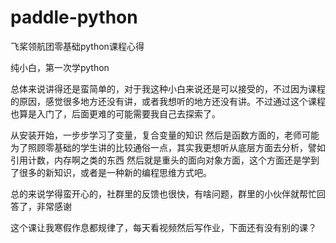 # paddle-python

飞桨领航团零基础python课程心得

纯小白，第一次学python

总体来说讲得还是蛮简单的，对于我这种小白来说还是可以接受的，不过因为课程的原因，感觉很多地方还没有讲，或者我想听的地方还没有讲。不过通过这个课程也算是入门了，后面更难的可能需要我自己去探索了。

从安装开始，一步步学习了变量，复合变量的知识
然后是函数方面的，老师可能为了照顾零基础的学生讲的比较通俗一点，其实我更想听从底层方面去分析，譬如引用计数，内存啊之类的东西
然后就是重头的面向对象方面，这个方面还是学到了很多的新知识，或者是一种新的编程思维方式吧。

总的来说学得蛮开心的，社群里的反馈也很快，有啥问题，群里的小伙伴就帮忙回答了，非常感谢

这个课让我寒假作息都规律了，每天看视频然后写作业，下面还有没有别的课？
